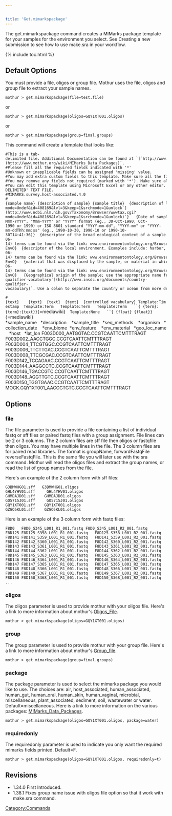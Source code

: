 ```yaml
---


title: 'Get.mimarkspackage'
---
```

The get.mimarkspackage command creates a MIMarks package template for
your samples for the environment you select. See Creating a new
submission to see how to use make.sra in your workflow.

{% include toc.html %}

## Default Options

You must provide a file, oligos or group file. Mothur uses the file,
oligos and group file to extract your sample names.

    mothur > get.mimarkspackage(file=test.file)

or

    mothur > get.mimarkspackage(oligos=GQY1XT001.oligos)

or

    mothur > get.mimarkspackage(group=final.groups)

This command will create a template that looks like:

    #This is a tab-delimited file. Additional Documentation can be found at `[`http://www.mothur.org/wiki/MIMarks_Data_Packages`](http://www.mothur.org/wiki/MIMarks_Data_Packages)`.
    #Please fill all the required fields indicated with '*'
    #Unknown or inapplicable fields can be assigned 'missing' value.
    #You may add extra custom fields to this template. Make sure all the fields are separated by tabs.
    #You may remove any fields not required (marked with '*'). Make sure all the fields are separated by tabs.
    #You can edit this template using Microsoft Excel or any other editor. But while saving the file please make sure to save them as 'TAB-DELIMITED' TEXT FILE.
    #MIMARKS.survey.host-associated.4.0
    #{sample name} {description of sample} {sample title}  {description of library_construction_protocol}  {`[`http://www.ncbi.nlm.nih.gov/Taxonomy/Browser/wwwtax.cgi?mode=Undef&id=408169&lvl=3&keep=1&srchmode=1&unlock`](http://www.ncbi.nlm.nih.gov/Taxonomy/Browser/wwwtax.cgi?mode=Undef&id=408169&lvl=3&keep=1&srchmode=1&unlock)`}   {Date of sampling, in "DD-Mmm-YYYY", "Mmm-YYYY" or "YYYY" format (eg., 30-Oct-1990, Oct-1990 or 1990) or ISO 8601 standard "YYYY-mm-dd", "YYYY-mm" or "YYYY-mm-ddThh:mm:ss" (eg., 1990-10-30, 1990-10 or 1990-10-30T14:41:36)}  {descriptor of the broad ecological context of a sample. Examples include: desert, taiga, deciduous woodland, or coral reef. EnvO (v 2013-06-14) terms can be found via the link: www.environmentontology.org/Browse-EnvO}  {descriptor of the local environment. Examples include: harbor, cliff, or lake. EnvO (v 2013-06-14) terms can be found via the link: www.environmentontology.org/Browse-EnvO}   {material that was displaced by the sample, or material in which a sample was embedded, prior to the sampling event. Examples include: air, soil, or water. EnvO (v 2013-06-14) terms can be found via the link: www.environmentontology.org/Browse-EnvO}   {Geographical origin of the sample; use the appropriate name from this list `[`http://www.insdc.org/documents/country-qualifier-vocabulary`](http://www.insdc.org/documents/country-qualifier-vocabulary)`. Use a colon to separate the country or ocean from more detailed information about the location, eg "Canada: Vancouver" or "Germany: halfway down Zugspitze, Alps"} {The natural (as opposed to laboratory) host to the organism from which the sample was obtained. Use the full taxonomic name, eg, "Homo sapiens".}  {The geographical coordinates of the location where the sample was collected. Specify as degrees latitude and longitude in format "d[d.dddd] N|S d[dd.dddd] W|E", eg, 38.98 N 77.11 W}
`#{text}    {text}  {text}  {text}  {controlled vacabulary} Template:Timestamp  Template:Term   Template:Term   Template:Term   ``{ {term}:{term}:{text}}`{=mediawiki}`  Template:None   ``{ {float} {float}}`{=mediawiki}
    *sample_name   *description    *sample_title   *seq_methods    *organism   *collection_date    *env_biome  *env_feature    *env_material   *geo_loc_name   *host   *lat_lon
    F003D000_AATGGTAC.CCGTCAATTCMTTTRAGT   
    F003D002_AACCTGGC.CCGTCAATTCMTTTRAGT   
    F003D004_TTCGTGGC.CCGTCAATTCMTTTRAGT   
    F003D006_TTCTTGAC.CCGTCAATTCMTTTRAGT   
    F003D008_TTCGCGAC.CCGTCAATTCMTTTRAGT   
    F003D142_TCCAGAAC.CCGTCAATTCMTTTRAGT   
    F003D144_AAGGCCTC.CCGTCAATTCMTTTRAGT   
    F003D146_TGACCGTC.CCGTCAATTCMTTTRAGT   
    F003D148_AGGTTGTC.CCGTCAATTCMTTTRAGT   
    F003D150_TGGTGAAC.CCGTCAATTCMTTTRAGT   
    MOCK.GQY1XT001_AACCGTGTC.CCGTCAATTCMTTTRAGT    

## Options

### file

The file parameter is used to provide a file containing a list of
individual fastq or sff files or paired fastq files with a group
assignment. File lines can be 2 or 3 columns. The 2 column files are sff
file then oligos or fastqfile then oligos. You may have multiple lines
in the file. The 3 column files are for paired read libraries. The
format is groupName, forwardFastqFile reverseFastqFile. This is the same
file you will later use with the sra command. Mothur will read the
oligos files and extract the group names, or read the list of group
names from the file.

Here\'s an example of the 2 column form with sff files:

    G3BMWHG01.sff   G3BMWHG01.oligos
    GHL4YHV01.sff     GHL4YHV01.oligos
    GHMDAJD01.sff    GHMDAJD01.oligos
    GO5715J01.sff     GO5715J01.oligos
    GQY1XT001.sff    GQY1XT001.oligos
    GZGO5KL01.sff    GZGO5KL01.oligos

Here is an example of the 3 column form with fastq files:

    F8D0   F8D0_S345_L001_R1_001.fastq F8D0_S345_L001_R2_001.fastq
    F8D125 F8D125_S358_L001_R1_001.fastq   F8D125_S358_L001_R2_001.fastq
    F8D141 F8D141_S359_L001_R1_001.fastq   F8D141_S359_L001_R2_001.fastq
    F8D142 F8D142_S360_L001_R1_001.fastq   F8D142_S360_L001_R2_001.fastq
    F8D143 F8D143_S361_L001_R1_001.fastq   F8D143_S361_L001_R2_001.fastq
    F8D144 F8D144_S362_L001_R1_001.fastq   F8D144_S362_L001_R2_001.fastq
    F8D145 F8D145_S363_L001_R1_001.fastq   F8D145_S363_L001_R2_001.fastq
    F8D146 F8D146_S364_L001_R1_001.fastq   F8D146_S364_L001_R2_001.fastq
    F8D147 F8D147_S365_L001_R1_001.fastq   F8D147_S365_L001_R2_001.fastq
    F8D148 F8D148_S366_L001_R1_001.fastq   F8D148_S366_L001_R2_001.fastq
    F8D149 F8D149_S367_L001_R1_001.fastq   F8D149_S367_L001_R2_001.fastq
    F8D150 F8D150_S368_L001_R1_001.fastq   F8D150_S368_L001_R2_001.fastq
    ...

### oligos

The oligos parameter is used to provide mothur with your oligos file.
Here\'s a link to more information about mothur\'s
[Oligos\_File](Oligos_File).

    mothur > get.mimarkspackage(oligos=GQY1XT001.oligos)

### group

The group parameter is used to provide mothur with your group file.
Here\'s a link to more information about mothur\'s
[Group\_file](Group_file).

    mothur > get.mimarkspackage(group=final.groups)

### package

The package parameter is used to select the mimarks package you would
like to use. The choices are: air, host\_associated, human\_associated,
human\_gut, human\_oral, human\_skin, human\_vaginal, microbial,
miscellaneous, plant\_associated, sediment, soil, wastewater or water.
Default=miscellaneous. Here is a link to more information on the various
packages: [MIMarks\_Data\_Packages](MIMarks_Data_Packages).

    mothur > get.mimarkspackage(oligos=GQY1XT001.oligos, package=water)

### requiredonly

The requiredonly parameter is used to indicate you only want the
required mimarks fields printed. Default=F.

    mothur > get.mimarkspackage(oligos=GQY1XT001.oligos, requiredonly=t)

## Revisions

-   1.34.0 First Introduced.
-   1.38.1 Fixes group name issue with oligos file option so that it
    work with make.sra command.

[Category:Commands](Category:Commands)

